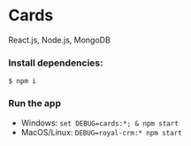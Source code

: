 # Cards

React.js, Node.js, MongoDB

### Install dependencies:
`$ npm i`

### Run the app
* Windows: `set DEBUG=cards:*; & npm start`
* MacOS/Linux: `DEBUG=royal-crm:* npm start`
